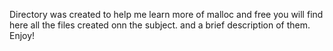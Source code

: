 Directory was created to help me learn more of malloc and free
you will find here all the files created onn the subject.
and a brief description of them. Enjoy!
